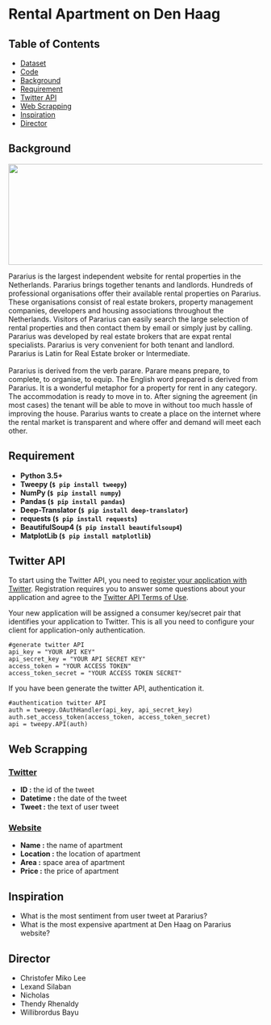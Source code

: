 # Rental Apartment on Den Haag

## Table of Contents
* [Dataset](https://github.com/Bayunova28/Rental_Apartment/tree/main/Dataset)
* [Code](https://github.com/Bayunova28/Rental_Apartment/blob/main/WillibrordusBayu_00000034000_IS502_BL_UAS.ipynb) 
* [Background](#background)
* [Requirement](#requirement)
* [Twitter API](#twitter-api)
* [Web Scrapping](#web-scrapping)
* [Inspiration](#inspiration)
* [Director](#director)

## Background
<img src="https://github.com/Bayunova28/Rental_Apartment/blob/main/Images/images.png" height="200" width="1000">

Pararius is the largest independent website for rental properties in the Netherlands. Pararius brings together tenants and landlords. Hundreds of professional organisations offer 
their available rental properties on Pararius. These organisations consist of real estate brokers, property management companies, developers and housing associations throughout 
the Netherlands. Visitors of Pararius can easily search the large selection of rental properties and then contact them by email or simply just by calling. Pararius was developed 
by real estate brokers that are expat rental specialists. Pararius is very convenient for both tenant and landlord. Pararius is Latin for Real Estate broker or Intermediate. 
<br />
<br />
Pararius is derived from the verb parare. Parare means prepare, to complete, to organise, to equip. The English word prepared is derived from Pararius. It is a wonderful metaphor 
for a property for rent in any category. The accommodation is ready to move in to. After signing the agreement (in most cases) the tenant will be able to move in without too much 
hassle of improving the house. Pararius wants to create a place on the internet where the rental market is transparent and where offer and demand will meet each other.

## Requirement
* **Python 3.5+**
* **Tweepy (`$ pip install tweepy`)**
* **NumPy (`$ pip install numpy`)**
* **Pandas (`$ pip install pandas`)**
* **Deep-Translator (`$ pip install deep-translator`)**
* **requests (`$ pip install requests`)**
* **BeautifulSoup4 (`$ pip install beautifulsoup4`)**
* **MatplotLib (`$ pip install matplotlib`)**

## Twitter API
To start using the Twitter API, you need to [register your application with Twitter](https://developer.twitter.com/en/products/twitter-api). Registration requires you to answer some questions about your application and agree to the [Twitter API Terms of Use](https://developer.twitter.com/en/developer-terms/agreement-and-policy).

Your new application will be assigned a consumer key/secret pair that identifies your application to Twitter. This is all you need to configure your client for application-only authentication.

```
#generate twitter API
api_key = "YOUR API KEY"
api_secret_key = "YOUR API SECRET KEY"
access_token = "YOUR ACCESS TOKEN"
access_token_secret = "YOUR ACCESS TOKEN SECRET"
```
If you have been generate the twitter API, authentication it.

```
#authentication twitter API
auth = tweepy.OAuthHandler(api_key, api_secret_key)
auth.set_access_token(access_token, access_token_secret)
api = tweepy.API(auth)
```
## Web Scrapping

### [Twitter](https://twitter.com/Pararius)
* **ID :** the id of the tweet
* **Datetime :** the date of the tweet 
* **Tweet :** the text of user tweet

### [Website](https://www.pararius.com/apartments/den-haag)
* **Name :** the name of apartment 
* **Location :** the location of apartment
* **Area :** space area of apartment
* **Price :** the price of apartment

## Inspiration
* What is the most sentiment from user tweet at Pararius?
* What is the most expensive apartment at Den Haag on Pararius website?

## Director
* Christofer Miko Lee
* Lexand Silaban
* Nicholas
* Thendy Rhenaldy
* Willibrordus Bayu

